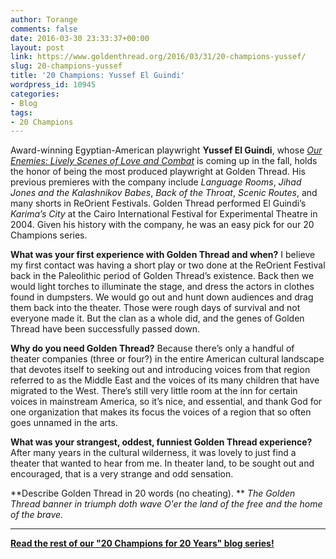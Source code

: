 ```yaml
---
author: Torange
comments: false
date: 2016-03-30 23:33:37+00:00
layout: post
link: https://www.goldenthread.org/2016/03/31/20-champions-yussef/
slug: 20-champions-yussef
title: '20 Champions: Yussef El Guindi'
wordpress_id: 10945
categories:
- Blog
tags:
- 20 Champions
---
```


Award-winning Egyptian-American playwright **Yussef El Guindi**, whose [_Our Enemies: Lively Scenes of Love and Combat_](https://www.goldenthread.org/2016-season/our-enemies/) is coming up in the fall, holds the honor of being the most produced playwright at Golden Thread. His previous premieres with the company include _Language Rooms_, _Jihad Jones and the Kalashnikov Babes_, _Back of the Throat_, _Scenic Routes_, and many shorts in ReOrient Festivals. Golden Thread performed El Guindi’s _Karima’s City_ at the Cairo International Festival for Experimental Theatre in 2004. Given his history with the company, he was an easy pick for our 20 Champions series.
<!-- more -->

**What was your first experience with Golden Thread and when?**
I believe my first contact was having a short play or two done at the ReOrient Festival back in the Paleolithic period of Golden Thread’s existence. Back then we would light torches to illuminate the stage, and dress the actors in clothes found in dumpsters. We would go out and hunt down audiences and drag them back into the theater. Those were rough days of survival and not everyone made it. But the clan as a whole did, and the genes of Golden Thread have been successfully passed down.

**Why do you need Golden Thread?**
Because there’s only a handful of theater companies (three or four?) in the entire American cultural landscape that devotes itself to seeking out and introducing voices from that region referred to as the Middle East and the voices of its many children that have migrated to the West. There’s still very little room at the inn for certain voices in mainstream America, so it’s nice, and essential, and thank God for one organization that makes its focus the voices of a region that so often goes unnamed in the arts.

**What was your strangest, oddest, funniest Golden Thread experience?**
After many years in the cultural wilderness, it was lovely to just find a theater that wanted to hear from me. In theater land, to be sought out and encouraged, that is a very strange and odd sensation.

**Describe Golden Thread in 20 words (no cheating). **
_The Golden Thread banner in triumph doth wave_
_O'er the land of the free and the home of the brave._



* * *


  

**[Read the rest of our "20 Champions for 20 Years" blog series!](https://www.goldenthread.org/20-champions/)**
  

